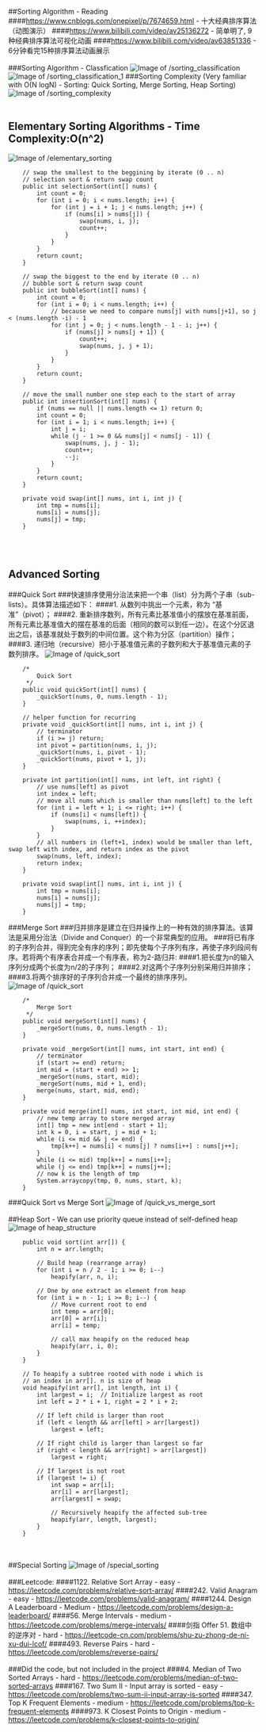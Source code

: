 ##Sorting Algorithm - Reading
####https://www.cnblogs.com/onepixel/p/7674659.html - 十大经典排序算法（动图演示）
####https://www.bilibili.com/video/av25136272       - 简单明了, 9种经典排序算法可视化动画
####https://www.bilibili.com/video/av63851336       - 6分钟看完15种排序算法动画展示
<br></br>
###Sorting Algorithm - Classfication
![Image of /sorting_classification](imgs//sorting_classification.jpg)
![Image of /sorting_classification_1](imgs//sorting_classification_1.jpg)
###Sorting Complexity (Very familiar with O(N logN) - Sorting: Quick Sorting, Merge Sorting, Heap Sorting)
![Image of /sorting_complexity](imgs//sorting_complexity.jpg)
<br></br>
## Elementary Sorting Algorithms - Time Complexity:O(n^2)
![Image of /elementary_sorting](imgs//elementary_sorting.jpg)
```
    // swap the smallest to the beggining by iterate (0 .. n)
    // selection sort & return swap count
    public int selectionSort(int[] nums) {
        int count = 0;
        for (int i = 0; i < nums.length; i++) {
            for (int j = i + 1; j < nums.length; j++) {
                if (nums[i] > nums[j]) {
                    swap(nums, i, j);
                    count++;
                }
            }
        }
        return count;
    }

    // swap the biggest to the end by iterate (0 .. n)
    // bubble sort & return swap count
    public int bubbleSort(int[] nums) {
        int count = 0;
        for (int i = 0; i < nums.length; i++) {
            // because we need to compare nums[j] with nums[j+1], so j < (nums.length -i) - 1
            for (int j = 0; j < nums.length - 1 - i; j++) {
                if (nums[j] > nums[j + 1]) {
                    count++;
                    swap(nums, j, j + 1);
                }
            }
        }
        return count;
    }
    
    // move the small number one step each to the start of array 
    public int insertionSort(int[] nums) {
        if (nums == null || nums.length <= 1) return 0;
        int count = 0;
        for (int i = 1; i < nums.length; i++) {
            int j = i;
            while (j - 1 >= 0 && nums[j] < nums[j - 1]) {
                swap(nums, j, j - 1);
                count++;
                --j;
            }
        }
        return count;
    }
    
    private void swap(int[] nums, int i, int j) {
        int tmp = nums[i];
        nums[i] = nums[j];
        nums[j] = tmp;
    }
```
<br></br>
## Advanced Sorting
###Quick Sort
###快速排序使用分治法来把一个串（list）分为两个子串（sub-lists）。具体算法描述如下：
####1. 从数列中挑出一个元素，称为 “基准”（pivot）；
####2. 重新排序数列，所有元素比基准值小的摆放在基准前面，所有元素比基准值大的摆在基准的后面（相同的数可以到任一边）。在这个分区退出之后，该基准就处于数列的中间位置。这个称为分区（partition）操作；
####3. 递归地（recursive）把小于基准值元素的子数列和大于基准值元素的子数列排序。
![Image of /quick_sort](imgs//quick_sort.gif)
```
    /*
        Quick Sort
     */
    public void quickSort(int[] nums) {
        _quickSort(nums, 0, nums.length - 1);
    }

    // helper function for recurring
    private void _quickSort(int[] nums, int i, int j) {
        // terminator
        if (i >= j) return;
        int pivot = partition(nums, i, j);
        _quickSort(nums, i, pivot - 1);
        _quickSort(nums, pivot + 1, j);
    }

    private int partition(int[] nums, int left, int right) {
        // use nums[left] as pivot
        int index = left;
        // move all nums which is smaller than nums[left] to the left
        for (int i = left + 1; i <= right; i++) {
            if (nums[i] < nums[left]) {
                swap(nums, i, ++index);
            }
        }
        // all numbers in (left+1, index) would be smaller than left, swap left with index, and return index as the pivot
        swap(nums, left, index);
        return index;
    }

    private void swap(int[] nums, int i, int j) {
        int tmp = nums[i];
        nums[i] = nums[j];
        nums[j] = tmp;
    }
```
###Merge Sort
###归并排序是建立在归并操作上的一种有效的排序算法。该算法是采用分治法（Divide and Conquer）的一个非常典型的应用。
###将已有序的子序列合并，得到完全有序的序列；即先使每个子序列有序，再使子序列段间有序。若将两个有序表合并成一个有序表，称为2-路归并:
####1.把长度为n的输入序列分成两个长度为n/2的子序列；
####2.对这两个子序列分别采用归并排序；
####3.将两个排序好的子序列合并成一个最终的排序序列。
![Image of /quick_sort](imgs//merge_sort.gif)
```
    /*
        Merge Sort
     */
    public void mergeSort(int[] nums) {
        _mergeSort(nums, 0, nums.length - 1);
    }

    private void _mergeSort(int[] nums, int start, int end) {
        // terminator
        if (start >= end) return;
        int mid = (start + end) >> 1;
        _mergeSort(nums, start, mid);
        _mergeSort(nums, mid + 1, end);
        merge(nums, start, mid, end);
    }

    private void merge(int[] nums, int start, int mid, int end) {
        // new temp array to store merged array
        int[] tmp = new int[end - start + 1];
        int k = 0, i = start, j = mid + 1;
        while (i <= mid && j <= end) {
            tmp[k++] = nums[i] < nums[j] ? nums[i++] : nums[j++];
        }
        while (i <= mid) tmp[k++] = nums[i++];
        while (j <= end) tmp[k++] = nums[j++];
        // now k is the length of tmp
        System.arraycopy(tmp, 0, nums, start, k);
    }
```
###Quick Sort vs Merge Sort
![Image of /quick_vs_merge_sort](imgs//quick_vs_merge_sort.jpg)
<br></br>
##Heap Sort - We can use priority queue instead of self-defined heap
![Image of heap_structure](imgs/heap_structure.png)
```
    public void sort(int arr[]) {
        int n = arr.length;

        // Build heap (rearrange array)
        for (int i = n / 2 - 1; i >= 0; i--)
            heapify(arr, n, i);

        // One by one extract an element from heap
        for (int i = n - 1; i >= 0; i--) {
            // Move current root to end
            int temp = arr[0];
            arr[0] = arr[i];
            arr[i] = temp;

            // call max heapify on the reduced heap
            heapify(arr, i, 0);
        }
    }

    // To heapify a subtree rooted with node i which is
    // an index in arr[]. n is size of heap
    void heapify(int arr[], int length, int i) {
        int largest = i;  // Initialize largest as root
        int left = 2 * i + 1, right = 2 * i + 2;  

        // If left child is larger than root
        if (left < length && arr[left] > arr[largest])
            largest = left;

        // If right child is larger than largest so far
        if (right < length && arr[right] > arr[largest])
            largest = right;

        // If largest is not root
        if (largest != i) {
            int swap = arr[i];
            arr[i] = arr[largest];
            arr[largest] = swap;

            // Recursively heapify the affected sub-tree
            heapify(arr, length, largest);
        }
    }
```
<br></br>
##Special Sorting
![Image of /special_sorting](imgs//special_sorting.jpg)
<br></br>
###Leetcode:
####1122. Relative Sort Array - easy - https://leetcode.com/problems/relative-sort-array/
####242. Valid Anagram - easy - https://leetcode.com/problems/valid-anagram/
####1244. Design A Leaderboard - Medium - https://leetcode.com/problems/design-a-leaderboard/
####56. Merge Intervals - medium - https://leetcode.com/problems/merge-intervals/
####剑指 Offer 51. 数组中的逆序对 - hard - https://leetcode-cn.com/problems/shu-zu-zhong-de-ni-xu-dui-lcof/
####493. Reverse Pairs - hard - https://leetcode.com/problems/reverse-pairs/
<br></br>
###Did the code, but not included in the project
####4. Median of Two Sorted Arrays - hard - https://leetcode.com/problems/median-of-two-sorted-arrays
####167. Two Sum II - Input array is sorted - easy - https://leetcode.com/problems/two-sum-ii-input-array-is-sorted 
####347. Top K Frequent Elements - medium - https://leetcode.com/problems/top-k-frequent-elements
####973. K Closest Points to Origin - medium - https://leetcode.com/problems/k-closest-points-to-origin/
